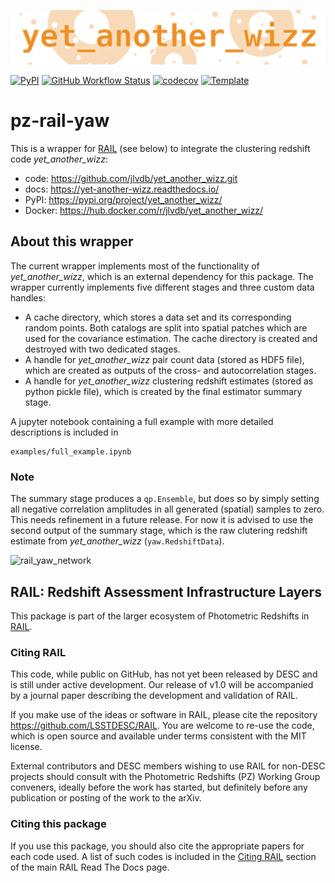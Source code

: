 ![yet_another_wizz](https://raw.githubusercontent.com/jlvdb/yet_another_wizz/main/docs/source/_static/logo-dark.png)

[![PyPI](https://img.shields.io/pypi/v/yaw_rail?color=blue&logo=pypi&logoColor=white)](https://pypi.org/project/yaw_rail/)
[![GitHub Workflow Status](https://img.shields.io/github/actions/workflow/status/LSSTDESC/rail_yaw/smoke-test.yml)](https://github.com/LSSTDESC/rail_yaw/actions/workflows/smoke-test.yml)
[![codecov](https://codecov.io/gh/LSSTDESC/rail_yaw/graph/badge.svg?token=BsmWz2v0qL)](https://codecov.io/gh/LSSTDESC/rail_yaw)
[![Template](https://img.shields.io/badge/Template-LINCC%20Frameworks%20Python%20Project%20Template-brightgreen)](https://lincc-ppt.readthedocs.io/en/latest/)

# pz-rail-yaw

This is a wrapper for [RAIL](https://github.com/LSSTDESC/RAIL) (see below) to
integrate the clustering redshift code *yet_another_wizz*:

- code: https://github.com/jlvdb/yet_another_wizz.git
- docs: https://yet-another-wizz.readthedocs.io/
- PyPI: https://pypi.org/project/yet_another_wizz/
- Docker: https://hub.docker.com/r/jlvdb/yet_another_wizz/


## About this wrapper

The current wrapper implements most of the functionality of *yet_another_wizz*,
which is an external dependency for this package. The wrapper currently
implements five different stages and three custom data handles:

- A cache directory, which stores a data set and its corresponding random
  points. Both catalogs are split into spatial patches which are used for the
  covariance estimation. The cache directory is created and destroyed with two
  dedicated stages.
- A handle for *yet_another_wizz* pair count data (stored as HDF5 file), which
  are created as outputs of the cross- and autocorrelation stages.
- A handle for *yet_another_wizz* clustering redshift estimates (stored as
  python pickle file), which is created by the final estimator summary stage.

A jupyter notebook containing a full example with more detailed descriptions is
included in

    examples/full_example.ipynb

### Note

The summary stage produces a `qp.Ensemble`, but does so by simply setting all
negative correlation amplitudes in all generated (spatial) samples to zero.
This needs refinement in a future release. For now it is advised to use the
second output of the summary stage, which is the raw clutering redshift estimate
from *yet_another_wizz* (`yaw.RedshiftData`).

![rail_yaw_network](https://raw.githubusercontent.com/jlvdb/yet_another_wizz/main/examples/rail_yaw_network.png)


## RAIL: Redshift Assessment Infrastructure Layers

This package is part of the larger ecosystem of Photometric Redshifts
in [RAIL](https://github.com/LSSTDESC/RAIL).

### Citing RAIL

This code, while public on GitHub, has not yet been released by DESC and is
still under active development. Our release of v1.0 will be accompanied by a
journal paper describing the development and validation of RAIL.

If you make use of the ideas or software in RAIL, please cite the repository 
<https://github.com/LSSTDESC/RAIL>. You are welcome to re-use the code, which
is open source and available under terms consistent with the MIT license.

External contributors and DESC members wishing to use RAIL for non-DESC projects
should consult with the Photometric Redshifts (PZ) Working Group conveners,
ideally before the work has started, but definitely before any publication or 
posting of the work to the arXiv.

### Citing this package

If you use this package, you should also cite the appropriate papers for each
code used.  A list of such codes is included in the 
[Citing RAIL](https://rail-hub.readthedocs.io/en/latest/source/citing.html)
section of the main RAIL Read The Docs page.

